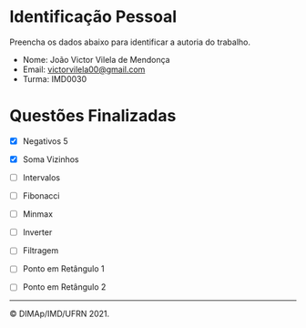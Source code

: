 ﻿# Identificação Pessoal

Preencha os dados abaixo para identificar a autoria do trabalho.

- Nome: João Victor Vilela de Mendonça
- Email: victorvilela00@gmail.com
- Turma: IMD0030

# Questões Finalizadas

- [x] Negativos 5
- [x] Soma Vizinhos
- [ ] Intervalos
- [ ] Fibonacci
- [ ] Minmax
- [ ] Inverter
- [ ] Filtragem
- [ ] Ponto em Retângulo 1
- [ ] Ponto em Retângulo 2


--------
&copy; DIMAp/IMD/UFRN 2021.
